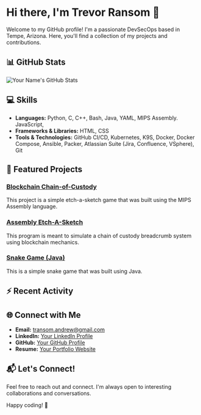 <!-- Header Section -->
# Hi there, I'm Trevor Ransom 👋

Welcome to my GitHub profile! I'm a passionate DevSecOps based in Tempe, Arizona. Here, you'll find a collection of my projects and contributions.

<!-- GitHub Stats -->
## 📊 GitHub Stats

![Your Name's GitHub Stats](https://github-readme-stats.vercel.app/api?username=ransomnumber6&show_icons=true&theme=radical)

<!-- Skills Section -->
## 💻 Skills

- **Languages:** Python, C, C++, Bash, Java, YAML, MIPS Assembly. JavaScript, 
- **Frameworks & Libraries:** HTML, CSS
- **Tools & Technologies:** GitHub CI/CD, Kubernetes, K9S, Docker, Docker Compose, Ansible, Packer, Atlassian Suite (Jira, Confluence, VSphere), Git

<!-- Featured Projects Section -->
## 🚀 Featured Projects

### [Blockchain Chain-of-Custody](https://github.com/ransomnumber6/Etch-a-sketch)
This project is a simple etch-a-sketch game that was built using the MIPS Assembly language.

### [Assembly Etch-A-Sketch](https://github.com/ransomnumber6/Blockchain-Chain-Of-Custody)
 This program is meant to simulate a chain of custody breadcrumb system using blockchain mechanics.

### [Snake Game (Java) ](https://github.com/ransomnumber6/SnakeGame)
This is a simple snake game that was built using Java.

<!-- Recent Activity Section -->
## ⚡ Recent Activity

<!--START_SECTION:activity-->
<!-- This section will be automatically populated with your recent GitHub activity using a tool like GitHub Readme Activity -->
<!--END_SECTION:activity-->

<!-- Connect with Me Section -->
## 🌐 Connect with Me

- **Email:** transom.andrew@gmail.com
- **LinkedIn:** [Your LinkedIn Profile](https://www.linkedin.com/in/trevor-ransom/)
- **GitHub:** [Your GitHub Profile](https://github.com/ransomnumber6)
- **Resume:** [Your Portfolio Website](https://ransomnumber6.github.io/trevor_ransom/resume.html)

<!-- Footer Section -->
## 📬 Let's Connect!

Feel free to reach out and connect. I'm always open to interesting collaborations and conversations.

Happy coding! 🚀
